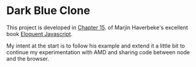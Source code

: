 # Dark Blue Clone
This project is developed in [Chapter 15](http://eloquentjavascript.net/15_game.html).
of Marjin Haverbeke's excellent book [Eloquent Javascript](http://eloquentjavascript.net/).

My intent at the start is to follow his example and extend it a little bit
to continue my experimentation with AMD and sharing code between node
and the browser.


